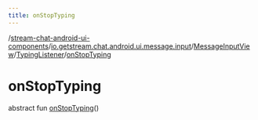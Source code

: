 ```yaml
---
title: onStopTyping
---
```

/[stream-chat-android-ui-components](../../../index.md)/[io.getstream.chat.android.ui.message.input](../../index.md)/[MessageInputView](../index.md)/[TypingListener](index.md)/[onStopTyping](onStopTyping.md)  
  
  
  
# onStopTyping  
abstract fun [onStopTyping](onStopTyping.md)()
